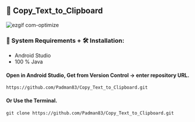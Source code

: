## 📱 Copy_Text_to_Clipboard

![ezgif com-optimize](https://user-images.githubusercontent.com/45048950/95485305-1e359480-09c4-11eb-8f6e-b46ab8a0f8cd.gif)

### 🧰 System Requirements + 🛠️ Installation:

* Android Studio
* 100 % Java

#### Open in Android Studio, Get from Version Control -> enter repository URL.

```
https://github.com/Padman83/Copy_Text_to_Clipboard.git
```

#### Or Use the Terminal.

```
git clone https://github.com/Padman83/Copy_Text_to_Clipboard.git
